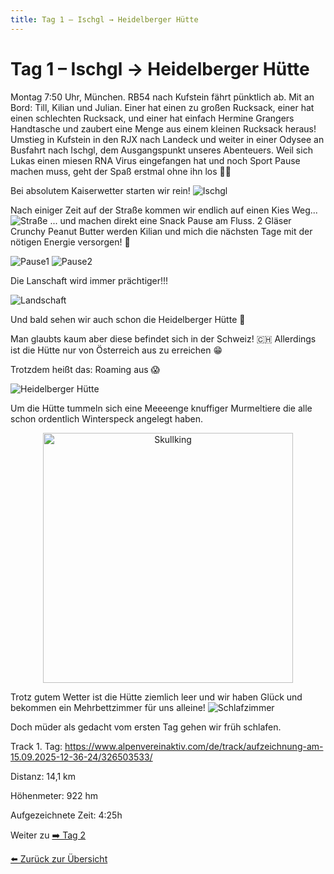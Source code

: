 ```yaml
---
title: Tag 1 – Ischgl → Heidelberger Hütte
---
```


# Tag 1 – Ischgl → Heidelberger Hütte



Montag 7:50 Uhr, München. RB54 nach Kufstein fährt pünktlich ab. Mit an Bord: Till, Kilian und Julian. Einer hat einen zu großen Rucksack, einer hat einen schlechten Rucksack, und einer hat einfach Hermine Grangers Handtasche und zaubert eine Menge aus einem kleinen Rucksack heraus!
Umstieg in Kufstein in den RJX nach Landeck und weiter in einer Odysee an Busfahrt nach Ischgl, dem Ausgangspunkt unseres Abenteuers. 
Weil sich Lukas einen miesen RNA Virus eingefangen hat und noch Sport Pause machen muss, geht der Spaß erstmal ohne ihn los 🤷‍♂️

Bei absolutem Kaiserwetter starten wir rein!
![Ischgl](Bilder/Tag1/20250915_123154.jpg)

Nach einiger Zeit auf der Straße kommen wir endlich auf einen Kies Weg...
![Straße](Bilder/Tag1/20250915_142241.jpg)
... und machen direkt eine Snack Pause am Fluss. 2 Gläser Crunchy Peanut Butter werden Kilian und mich die nächsten Tage mit der nötigen Energie versorgen! 💪

![Pause1](Bilder/Tag1/20250915_151415.jpg)
![Pause2](Bilder/Tag1/20250915_151434.jpg)

Die Lanschaft wird immer prächtiger!!!

![Landschaft](Bilder/Tag1/20250915_154547.jpg)

Und bald sehen wir auch schon die Heidelberger Hütte 👏

Man glaubts kaum aber diese befindet sich in der Schweiz! 🇨🇭 Allerdings ist die Hütte nur von Österreich aus zu erreichen 😁 

Trotzdem heißt das: Roaming aus 😱

![Heidelberger Hütte](Bilder/Tag1/20250915_163903.jpg)

Um die Hütte tummeln sich eine Meeeenge knuffiger Murmeltiere die alle schon ordentlich Winterspeck angelegt haben.

<p align="center">
  <img src="Bilder/Tag1/20250915_170805.jpg" alt="Skullking" width="400">
</p>


Trotz gutem Wetter ist die Hütte ziemlich leer und wir haben Glück und bekommen ein Mehrbettzimmer für uns alleine!
![Schlafzimmer](Bilder/Tag1/20250915_215927.jpg)

Doch müder als gedacht vom ersten Tag gehen wir früh schlafen.

Track 1. Tag: https://www.alpenvereinaktiv.com/de/track/aufzeichnung-am-15.09.2025-12-36-24/326503533/

Distanz: 14,1 km

Höhenmeter: 922 hm

Aufgezeichnete Zeit: 4:25h

Weiter zu [➡️ Tag 2](tag2.md)

[⬅️ Zurück zur Übersicht](index.md)
